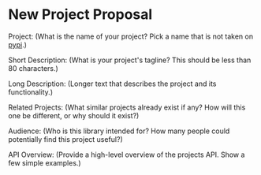 <!--
For each section, read the existing text in parentheses then delete
it and fill in your answers.  
-->
# New Project Proposal

Project:
(What is the name of your project? Pick a name that is not taken on 
[pypi](https://pypi.org/).)

Short Description:
(What is your project's tagline? This should be less than 80 characters.)

Long Description:
(Longer text that describes the project and its functionality.)

Related Projects: 
(What similar projects already exist if any? How will this one be different, or 
why should it exist?)

Audience:
(Who is this library intended for? How many people could potentially find this project useful?)

API Overview:
(Provide a high-level overview of the projects API. Show a few simple examples.)
